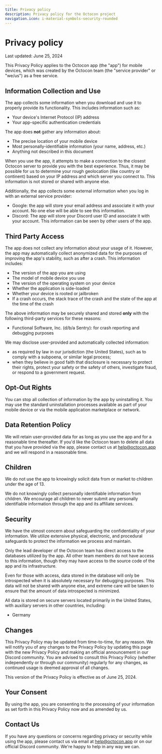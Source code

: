 ```yaml
---
title: Privacy policy
description: Privacy policy for the Octocon project
navigation.icon: i-material-symbols-security-rounded
---
```


# Privacy policy

Last updated: June 25, 2024

This Privacy Policy applies to the Octocon app (the "app") for mobile devices, which was created
by the Octocon team (the "service provider" or "we/us") as a free service.

## Information Collection and Use

The app collects some information when you download and use it to properly provide its functionality.
This includes information such as:
- Your device's Internet Protocol (IP) address
- Your app-specific authentication credentials

The app does **not** gather any information about:
- The precise location of your mobile device
- Most personally-identifiable information (your name, address, etc.)
- Anything not described in this document

When you use the app, it attempts to make a connection to the closest Octocon server to provide you with the best
experience. Thus, it may be possible for us to determine your rough geolocation (like country or continent)
based on your IP address and which server you connect to. This information is not stored or shared with anyone else.

Additionally, the app collects some external information when you log in with an external service provider:
- Google: the app will store your email address and associate it with your account.
No one else will be able to see this information.
- Discord: The app will store your Discord user ID and associate it with your account.
This information can be seen by other users of the app.

## Third Party Access

The app does not collect any information about your usage of it. However, the app may automatically collect
anonymized data for the purposes of improving the app's stability, such as after a crash. This information includes:
- The version of the app you are using
- The model of mobile device you use
- The version of the operating system on your device
- Whether the application is side-loaded
- Whether your device is rooted or jailbroken
- If a crash occurs, the stack trace of the crash and the state of the app at the time of the crash

The above information may be securely shared and stored **only** with the following third-party services for these
reasons:
- Functional Software, Inc. (d/b/a Sentry): for crash reporting and debugging purposes

We may disclose user-provided and automatically collected information:
- as required by law in our jurisdiction (the United States), such as to comply with a subpoena, or similar legal process;
- when they believe in good faith that disclosure is necessary to protect their rights, protect your safety or the safety of others, investigate fraud, or respond to a government request.

## Opt-Out Rights

You can stop all collection of information by the app by uninstalling it. You may use the standard uninstallation processes 
available as part of your mobile device or via the mobile application marketplace or network.

## Data Retention Policy

We will retain user-provided data for as long as you use the app and for a reasonable time thereafter.
If you'd like the Octocon team to delete all data that you have provided via the app, please contact us at help@octocon.app
and we will respond in a reasonable time.

## Children

We do not use the app to knowingly solicit data from or market to children under the age of 13.

We do not knowingly collect personally identifiable information from children. We encourage all children to never
submit any personally identifiable information through the app and its affiliate services.

## Security

We have the utmost concern about safeguarding the confidentiality of your information. We utilize extensive
physical, electronic, and procedural safeguards to protect the information we process and maintain.

Only the lead developer of the Octocon team has direct access to the databases utilized by the app. All other
team members do not have access to this information, though they may have access to the source code of the app
and its infrastructure.

Even for those with access, data stored in the database will only be introspected when it is absolutely
necessary for debugging purposes. This data will not be shared with anyone else, and extreme care will be taken
to ensure that the amount of data introspected is minimized.

All data is stored on secure servers located primarily in the United States, with auxiliary servers in other
countries, including:
- Germany

## Changes

This Privacy Policy may be updated from time-to-time, for any reason. We will notify you of any changes to the Privacy Policy by
updating this page with the new Privacy Policy and making an official announcement in our Discord community. You are
advised to consult this Privacy Policy (whether independently or through our community) regularly for any changes,
as continued usage is deemed approval of all changes.

This version of the Privacy Policy is effective as of June 25, 2024.

## Your Consent

By using the app, you are consenting to the processing of your information as set forth in this Privacy Policy now and
as amended by us.

## Contact Us

If you have any questions or concerns regarding privacy or security while using the app, please contact us
via email at help@octocon.app or on our official Discord community. We're happy to help in any way we can.
